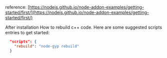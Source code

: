 reference:  [https://nodejs.github.io/node-addon-examples/getting-started/first/](https://nodejs.github.io/node-addon-examples/getting-started/first/)

After installation
How to rebuild c++ code.
Here are some suggested scripts entries to get started:
``` json
  "scripts": {
    "rebuild": "node-gyp rebuild"
  }
  ```